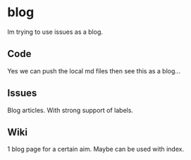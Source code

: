 # blog
Im trying to use issues as a blog.

## Code
Yes we can push the local md files then see this as a blog...

## Issues
Blog articles. With strong support of labels.

## Wiki
1 blog page for a certain aim. Maybe can be used with index.
